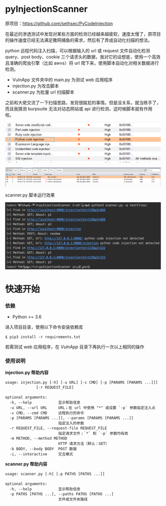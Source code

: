 # pyInjectionScanner

原项目：https://github.com/sethsec/PyCodeInjection

在最近的渗透测试中发现对某些方面的检测已经越来越疲软，速度太慢了，原项目的操作速度已经无法满足撒网捕鱼的需求，然后有了弄成自动化扫描的想法。

python 远程代码注入扫描，可以根据输入的 url 或 request 文件自动化检测 query、post body、cookie 三个请求头的数据，我对它的设想是，使用一个高效且准确的爬虫引擎（比如 awvs）将 url 爬下来，使用脚本自动化对相关数据进行检测。

+ VulnApp 文件夹中的 main.py 为测试 web 应用程序
+ injection.py 为攻击脚本
+ scanner.py 为批量 url 扫描脚本

之前和大佬交流了一下扫描思路，发现很尴尬的事情。但是没关系，就当练手了，而且我猜测 burpsuite 无法对动态网站或 api 进行检测，这时候脚本就有作用啦。

![burpsuite](images/Snipaste_2019-08-24_23-48-25.png)

![burpsuite](images/Snipaste_2019-08-25_00-27-27.png)

scanner.py 脚本运行效果

![burpsuite](images/Snipaste_2019-08-25_18-04-25.png)

# 快速开始

### 依赖

+ Python >= 3.6

进入项目目录，使用以下命令安装依赖库

```
$ pip3 install -r requirements.txt
```

若需测试 web 应用程序，在 *VulnApp* 目录下再执行一次以上相同的操作

### 使用说明

**injection.py 帮助内容**

```
usage: injection.py [-h] [-u URL] [-c CMD] [-p [PARAMS [PARAMS ...]]]
              [-r REQUEST_FILE]

optional arguments:
  -h, --help            显示帮助信息
  -u URL, --url URL     URL；在 url 中使用 "*" 或设置 `-p` 参数指定注入点
  -c CMD, --cmd CMD     远程执行的命令
  -p [PARAMS [PARAMS ...]], --params [PARAMS [PARAMS ...]]
                        指定注入的参数
  -r REQUEST_FILE, --request-file REQUEST_FILE
                        指定请求文件；`*` 和 `-p` 参数均有效
  -m METHOD, --method METHOD
                        HTTP 请求方法（默认：GET）
  -b BODY, --body BODY  POST 数据
  -i, --interactive     交互模式
```

**scanner.py 帮助内容**

```
usage: scanner.py [-h] [-p PATHS [PATHS ...]]

optional arguments:
  -h, --help            显示帮助信息
  -p PATHS [PATHS ...], --paths PATHS [PATHS ...]
                        文件或文件夹路径
```